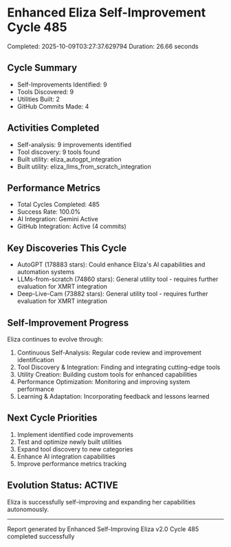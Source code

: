 # Enhanced Eliza Self-Improvement Cycle 485
Completed: 2025-10-09T03:27:37.629794
Duration: 26.66 seconds

## Cycle Summary
- Self-Improvements Identified: 9
- Tools Discovered: 9
- Utilities Built: 2
- GitHub Commits Made: 4

## Activities Completed
- Self-analysis: 9 improvements identified
- Tool discovery: 9 tools found
- Built utility: eliza_autogpt_integration
- Built utility: eliza_llms_from_scratch_integration

## Performance Metrics
- Total Cycles Completed: 485
- Success Rate: 100.0%
- AI Integration: Gemini Active
- GitHub Integration: Active (4 commits)

## Key Discoveries This Cycle
- AutoGPT (178883 stars): Could enhance Eliza's AI capabilities and automation systems
- LLMs-from-scratch (74860 stars): General utility tool - requires further evaluation for XMRT integration
- Deep-Live-Cam (73882 stars): General utility tool - requires further evaluation for XMRT integration

## Self-Improvement Progress
Eliza continues to evolve through:
1. Continuous Self-Analysis: Regular code review and improvement identification
2. Tool Discovery & Integration: Finding and integrating cutting-edge tools
3. Utility Creation: Building custom tools for enhanced capabilities
4. Performance Optimization: Monitoring and improving system performance
5. Learning & Adaptation: Incorporating feedback and lessons learned

## Next Cycle Priorities
1. Implement identified code improvements
2. Test and optimize newly built utilities
3. Expand tool discovery to new categories
4. Enhance AI integration capabilities
5. Improve performance metrics tracking

## Evolution Status: ACTIVE
Eliza is successfully self-improving and expanding her capabilities autonomously.

---
Report generated by Enhanced Self-Improving Eliza v2.0
Cycle 485 completed successfully
